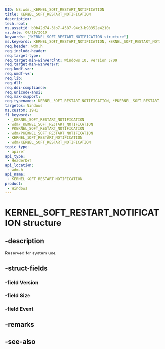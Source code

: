 ```yaml
---
UID: NS:wdm._KERNEL_SOFT_RESTART_NOTIFICATION
title: KERNEL_SOFT_RESTART_NOTIFICATION
description: 
tech.root: 
ms.assetid: b0b42d74-38b7-4587-94c3-b98352e4210e
ms.date: 08/19/2019
keywords: ["KERNEL_SOFT_RESTART_NOTIFICATION structure"]
ms.keywords: KERNEL_SOFT_RESTART_NOTIFICATION, KERNEL_SOFT_RESTART_NOTIFICATION, *PKERNEL_SOFT_RESTART_NOTIFICATION,
req.header: wdm.h
req.include-header: 
req.target-type: 
req.target-min-winverclnt: Windows 10, version 1709
req.target-min-winversvr: 
req.kmdf-ver: 
req.umdf-ver: 
req.lib: 
req.dll: 
req.ddi-compliance: 
req.unicode-ansi: 
req.max-support: 
req.typenames: KERNEL_SOFT_RESTART_NOTIFICATION, *PKERNEL_SOFT_RESTART_NOTIFICATION
targetos: Windows
ms.custom: 19H1
f1_keywords:
 - _KERNEL_SOFT_RESTART_NOTIFICATION
 - wdm/_KERNEL_SOFT_RESTART_NOTIFICATION
 - PKERNEL_SOFT_RESTART_NOTIFICATION
 - wdm/PKERNEL_SOFT_RESTART_NOTIFICATION
 - KERNEL_SOFT_RESTART_NOTIFICATION
 - wdm/KERNEL_SOFT_RESTART_NOTIFICATION
topic_type:
 - apiref
api_type:
 - HeaderDef
api_location:
 - wdm.h
api_name:
 - KERNEL_SOFT_RESTART_NOTIFICATION
product:
 - Windows
---
```


# KERNEL_SOFT_RESTART_NOTIFICATION structure


## -description

Reserved for system use.

## -struct-fields

### -field Version

### -field Size

### -field Event

## -remarks

## -see-also

